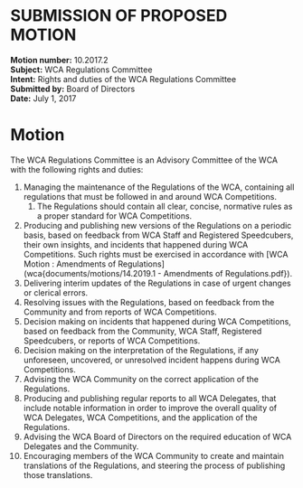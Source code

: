 # SUBMISSION OF PROPOSED MOTION

**Motion number:** 10.2017.2  
**Subject:** WCA Regulations Committee  
**Intent:** Rights and duties of the WCA Regulations Committee  
**Submitted by:** Board of Directors  
**Date:** July 1, 2017  

# Motion

The WCA Regulations Committee is an Advisory Committee of the WCA with the following rights and duties:

1. Managing the maintenance of the Regulations of the WCA, containing all regulations that must be followed in and around WCA Competitions.
   1. The Regulations should contain all clear, concise, normative rules as a proper standard for WCA Competitions.
2. Producing and publishing new versions of the Regulations on a periodic basis, based on feedback from WCA Staff and Registered Speedcubers, their own insights, and incidents that happened during WCA Competitions. Such rights must be exercised in accordance with [WCA Motion : Amendments of Regulations](wca{documents/motions/14.2019.1 - Amendments of Regulations.pdf}).
3. Delivering interim updates of the Regulations in case of urgent changes or clerical errors.
4. Resolving issues with the Regulations, based on feedback from the Community and from reports of WCA Competitions.
5. Decision making on incidents that happened during WCA Competitions, based on feedback from the Community, WCA Staff, Registered Speedcubers, or reports of WCA Competitions.
6. Decision making on the interpretation of the Regulations, if any unforeseen, uncovered, or unresolved incident happens during WCA Competitions.
7. Advising the WCA Community on the correct application of the Regulations.
8. Producing and publishing regular reports to all WCA Delegates, that include notable information in order to improve the overall quality of WCA Delegates, WCA Competitions, and the application of the Regulations.
9. Advising the WCA Board of Directors on the required education of WCA Delegates and the Community.
10. Encouraging members of the WCA Community to create and maintain translations of the Regulations, and steering the process of publishing those translations.
